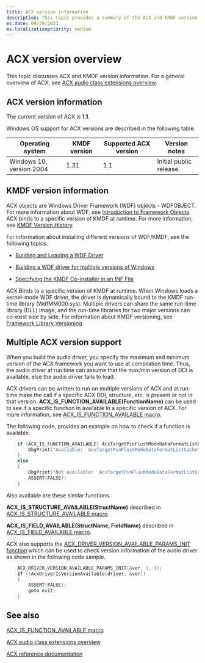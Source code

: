 ```yaml
---
title: ACX version information
description: This topic provides a summary of the ACX and KMDF version information 
ms.date: 09/29/2023
ms.localizationpriority: medium
---
```


# ACX version overview

This topic discusses ACX and KMDF version information. For a general overview of ACX, see [ACX audio class extensions overview](acx-audio-class-extensions-overview.md).

## ACX version information

The current version of ACX is **1.1**.

Windows OS support for ACX versions are described in the following table.

| Operating system         | KMDF version | Supported ACX version | Version notes           |
|--------------------------|--------------|-----------------------|-------------------------|
| Windows 10, version 2004 | 1.31         | 1.1                   | Initial public release. |

## KMDF version information

ACX objects are Windows Driver Framework (WDF) objects - WDFOBJECT. For more information about WDF, see [Introduction to Framework Objects](../wdf/introduction-to-framework-objects.md). ACX binds to a specific version of KMDF at runtime. For more information, see [KMDF Version History](../wdf/kmdf-version-history.md).

For information about installing different versions of WDF/KMDF, see the following topics:

- [Building and Loading a WDF Driver](../wdf/building-and-loading-a-kmdf-driver.md#which-framework-version-should-i-use)

- [Building a WDF driver for multiple versions of Windows](../wdf/building-a-wdf-driver-for-multiple-versions-of-windows.md)

- [Specifying the KMDF Co-installer in an INF File](../wdf/installing-the-framework-s-co-installer.md)

ACX Binds to a specific version of KMDF at runtime. When Windows loads a kernel-mode WDF driver, the driver is dynamically bound to the KMDF run-time library (WdfMM000.sys). Multiple drivers can share the same run-time library (DLL) image, and the run-time libraries for two major versions can co-exist side by side. For information about KMDF versioning, see [Framework Library Versioning](../wdf/framework-library-versioning.md).

## Multiple ACX version support

When you build the audio driver, you specify the maximum and minimum version of the ACX framework you want to use at compilation time. Thus, the audio driver at run time can assume that the max/min version of DDI is available, else the audio driver fails to load.

ACX drivers can be written to run on multiple versions of ACX and at run-time make the call if a specific ACX DDI, structure, etc. is present or not in that version.  **ACX_IS_FUNCTION_AVAILABLE(FunctionName)** can be used to see if a specific function in available in a specific version of ACX. For more information, see [ACX_IS_FUNCTION_AVAILABLE macro](/windows-hardware/drivers/ddi/acxfuncenum/nf-acxfuncenum-acx_is_function_available).

The following code, provides an example on how to check if a function is available.

```cpp
    if (ACX_IS_FUNCTION_AVAILABLE( AcxTargetPinFlushModeDataFormatListCache)) {
        DbgPrint("Available:  AcxTargetPinFlushModeDataFormatListCache\n");
    }
    else
    {
        DbgPrint("Not available:  AcxTargetPinFlushModeDataFormatListCache\n");
        ASSERT(FALSE);
    }
```

Also available are these similar functions.

**ACX_IS_STRUCTURE_AVAILABLE(StructName)** described in [ACX_IS_STRUCTURE_AVAILABLE macro](/windows-hardware/drivers/ddi/acxfuncenum/nf-acxfuncenum-acx_is_structure_available).

**ACX_IS_FIELD_AVAILABLE(StructName, FieldName)** described in [ACX_IS_FIELD_AVAILABLE macro](/windows-hardware/drivers/ddi/acxfuncenum/nf-acxfuncenum-acx_is_field_available).

ACX also supports the [ACX_DRIVER_VERSION_AVAILABLE_PARAMS_INIT function](/windows-hardware/drivers/ddi/acxdriver/nf-acxdriver-acx_driver_version_available_params_init) which can be used to check version information of the audio driver as shown in the following code sample.

```cpp
    ACX_DRIVER_VERSION_AVAILABLE_PARAMS_INIT(&ver, 1, 1);
    if (!AcxDriverIsVersionAvailable(driver, &ver))
    {
        ASSERT(FALSE);
        goto exit;
    } 
```

## See also

[ACX_IS_FUNCTION_AVAILABLE macro](/windows-hardware/drivers/ddi/acxfuncenum/nf-acxfuncenum-acx_is_function_available)

[ACX audio class extensions overview](acx-audio-class-extensions-overview.md)

[ACX reference documentation](acx-reference.md)
